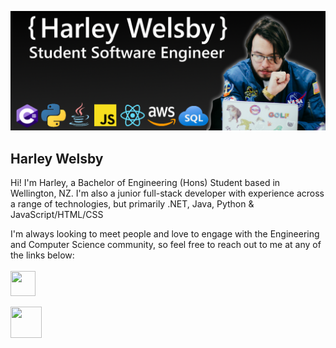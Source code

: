 ![banner](githubBanner.png "Banner")

## Harley Welsby
Hi! I'm Harley, a Bachelor of Engineering (Hons) Student based in Wellington, NZ. 
I'm also a junior full-stack developer with experience across a range of technologies, but primarily .NET, Java, Python & JavaScript/HTML/CSS

I'm always looking to meet people and love to engage with the Engineering and Computer Science community, so feel free to reach out to me at any of the links below:
<br/><br/>
<a href="https://www.linkedin.com/in/harleywelsby/" target="_blank">
 <img src="https://upload.wikimedia.org/wikipedia/commons/thumb/c/ca/LinkedIn_logo_initials.png/768px-LinkedIn_logo_initials.png" width=40 height=40/>
<a/>
 
<a href="mailto:harleywelsby9@gmail.com" target="_blank">
 <img src="https://upload.wikimedia.org/wikipedia/commons/thumb/8/8c/Gmail_Icon_%282013-2020%29.svg/2048px-Gmail_Icon_%282013-2020%29.svg.png" width=50 height=50/>
<a/>
 
<!--
**harleywelsby/harleywelsby** is a ✨ _special_ ✨ repository because its `README.md` (this file) appears on your GitHub profile.

Here are some ideas to get you started:

- 🔭 I’m currently working on ...
- 🌱 I’m currently learning ...
- 👯 I’m looking to collaborate on ...
- 🤔 I’m looking for help with ...
- 💬 Ask me about ...
- 📫 How to reach me: ...
- 😄 Pronouns: ...
- ⚡ Fun fact: ...
-->
